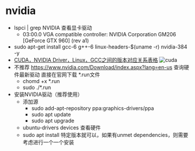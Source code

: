 # nvidia
- lspci | grep NVIDIA 查看显卡驱动
    - 03:00.0 VGA compatible controller: NVIDIA Corporation GM206 [GeForce GTX 960] (rev a1)
- sudo apt-get install gcc-6 g++-6 linux-headers-$(uname -r) nvidia-384 -y
- [CUDA，NVIDIA Driver，Linux，GCC之间的版本对应关系表格](https://blog.csdn.net/dudu815110/article/details/87167518)
![cuda](../figures/sys/cuda_drivers_version_table.png)
- 不推荐 https://www.nvidia.com/Download/index.aspx?lang=en-us 查询硬件最新驱动 直接在官网下载 *.run文件
    - chomd +x *.run
    - sudo ./*.run 
- 安装NVIDIA驱动（推荐使用）
    - 添加源
        - sudo add-apt-repository ppa:graphics-drivers/ppa
        - sudo apt update
        - sudo apt upgrade
    - ubuntu-drivers devices 查看硬件
    - sudo apt install 特定版本就可以，如果有unmet dependencies，则需要考虑进行一个一个安装

